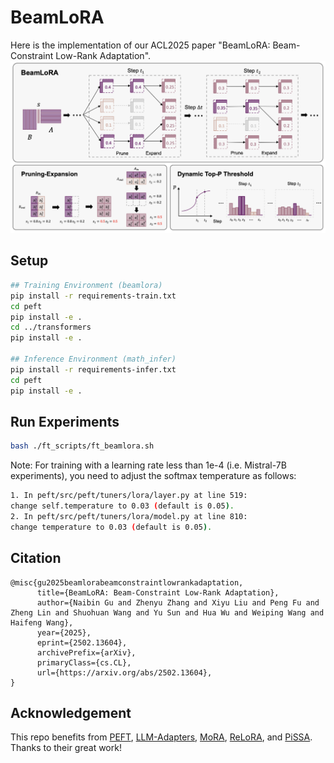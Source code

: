 # BeamLoRA
Here is the implementation of our ACL2025 paper "BeamLoRA: Beam-Constraint Low-Rank Adaptation".
![BeamLoRA](./assets/beamlora.png)
## Setup

```bash
## Training Environment (beamlora)
pip install -r requirements-train.txt
cd peft
pip install -e .
cd ../transformers
pip install -e .

## Inference Environment (math_infer)
pip install -r requirements-infer.txt
cd peft
pip install -e .
```

## Run Experiments

```bash
bash ./ft_scripts/ft_beamlora.sh
```

Note: For training with a learning rate less than 1e-4 (i.e. Mistral-7B experiments), you need to adjust the softmax temperature as follows:

```bash
1. In peft/src/peft/tuners/lora/layer.py at line 519:
change self.temperature to 0.03 (default is 0.05).
2. In peft/src/peft/tuners/lora/model.py at line 810:
change temperature to 0.03 (default is 0.05).
```

## Citation
```
@misc{gu2025beamlorabeamconstraintlowrankadaptation,
      title={BeamLoRA: Beam-Constraint Low-Rank Adaptation}, 
      author={Naibin Gu and Zhenyu Zhang and Xiyu Liu and Peng Fu and Zheng Lin and Shuohuan Wang and Yu Sun and Hua Wu and Weiping Wang and Haifeng Wang},
      year={2025},
      eprint={2502.13604},
      archivePrefix={arXiv},
      primaryClass={cs.CL},
      url={https://arxiv.org/abs/2502.13604}, 
}
```

## Acknowledgement
This repo benefits from [PEFT](https://github.com/huggingface/peft), [LLM-Adapters](https://github.com/AGI-Edgerunners/LLM-Adapters), [MoRA](https://github.com/kongds/MoRA), [ReLoRA](https://github.com/Guitaricet/relora), and [PiSSA](https://github.com/GraphPKU/PiSSA). Thanks to their great work!
